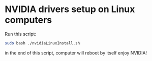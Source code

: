 # NVIDIA drivers setup on Linux computers

Run this script:
```sh
sudo bash ./nvidiaLinuxInstall.sh
```
in the end of this script, computer will reboot by itself
enjoy NVIDIA!
